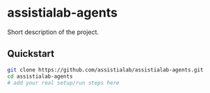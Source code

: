 # assistialab-agents

Short description of the project.

## Quickstart
```bash
git clone https://github.com/assistialab/assistialab-agents.git
cd assistialab-agents
# add your real setup/run steps here

